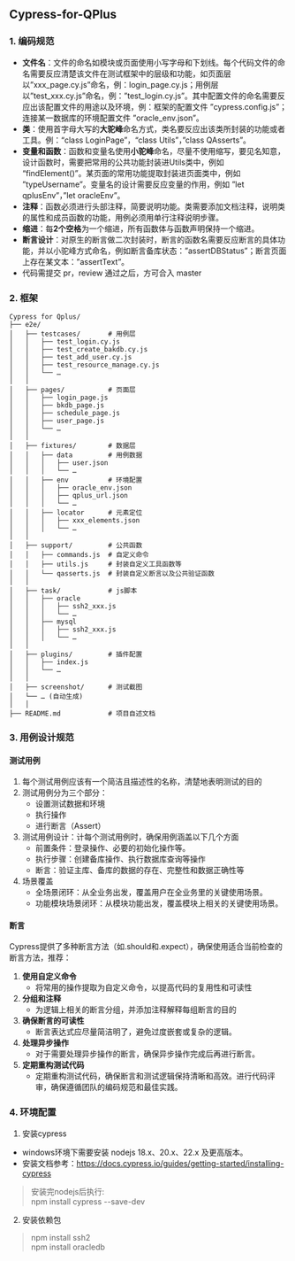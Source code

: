 ## Cypress-for-QPlus
### 1. 编码规范
- **文件名**：文件的命名如模块或页面使用小写字母和下划线。每个代码文件的命名需要反应清楚该文件在测试框架中的层级和功能，如页面层以”xxx_page.cy.js”命名，例：login_page.cy.js；用例层以”test_xxx.cy.js”命名，例：”test_login.cy.js”。其中配置文件的命名需要反应出该配置文件的用途以及环境，例：框架的配置文件 ”cypress.config.js”；连接某一数据库的环境配置文件 ”oracle_env.json”。
- **类**：使用首字母大写的**大驼峰**命名方式，类名要反应出该类所封装的功能或者工具。例：“class LoginPage”，“class Utils”，”class QAsserts”。
- **变量和函数**：函数和变量名使用**小驼峰**命名，尽量不使用缩写，要见名知意，设计函数时，需要把常用的公共功能封装进Utils类中，例如 “findElement()”。某页面的常用功能提取封装进页面类中，例如 ”typeUsername”。变量名的设计需要反应变量的作用，例如 ”let qplusEnv”，”let oracleEnv”。
- **注释**：函数必须进行头部注释，简要说明功能。类需要添加文档注释，说明类的属性和成员函数的功能，用例必须用单行注释说明步骤。
- **缩进**：每**2个空格**为一个缩进，所有函数体与函数声明保持一个缩进。
- **断言设计**：对原生的断言做二次封装时，断言的函数名需要反应断言的具体功能，并以小驼峰方式命名，例如断言备库状态：”assertDBStatus”；断言页面上存在某文本：”assertText”。
- 代码需提交 pr，review 通过之后，⽅可合⼊ master



### 2. 框架
```
Cypress for Qplus/
├── e2e/
│   ├── testcases/       # 用例层
│   │   ├── test_login.cy.js
│   │   ├── test_create_bakdb.cy.js
│   │   ├── test_add_user.cy.js
│   │   ├── test_resource_manage.cy.js
│   │   └── …
│   │
│   ├── pages/           # 页面层
│   │   ├── login_page.js
│   │   ├── bkdb_page.js
│   │   ├── schedule_page.js
│   │   ├── user_page.js
│   │   └── …
│   │
│   ├── fixtures/        # 数据层
│   │   ├── data         # 用例数据
│   │   │   ├── user.json
│   │   │   └── …
│   │   ├── env          # 环境配置
│   │   │   ├── oracle_env.json
│   │   │   ├── qplus_url.json
│   │   │   └── …
│   │   ├── locator      # 元素定位
│   │   │   ├── xxx_elements.json
│   │   │   └── …
│   │
│   ├── support/         # 公共函数
│   │   ├── commands.js  # 自定义命令
│   │   ├── utils.js     # 封装自定义工具函数等
│   │   └── qasserts.js  # 封装自定义断言以及公共验证函数
│   │
│   ├── task/            # js脚本
│   │   ├── oracle
│   │   │   ├── ssh2_xxx.js
│   │   │   └── …
│   │   ├── mysql
│   │   │   ├── ssh2_xxx.js
│   │   │   └── …
│   │
│   ├── plugins/         # 插件配置
│   │   ├── index.js
│   │   └── …
│   │
│   ├── screenshot/      # 测试截图
│   └── … (自动生成)
│   │
├── README.md            # 项目自述文档
```

### 3. 用例设计规范
#### 测试用例
1. 每个测试用例应该有一个简洁且描述性的名称，清楚地表明测试的目的
2. 测试用例分为三个部分：
    - 设置测试数据和环境
    - 执行操作
    - 进行断言（Assert）
3. 测试用例设计：计每个测试用例时，确保用例涵盖以下几个方面
    - 前置条件：登录操作、必要的初始化操作等。
    - 执行步骤：创建备库操作、执行数据库查询等操作
    - 断言：验证主库、备库的数据的存在、完整性和数据正确性等
4. 场景覆盖
    - 全场景闭环：从全业务出发，覆盖用户在全业务里的关键使用场景。 
    - 功能模块场景闭环：从模块功能出发，覆盖模块上相关的关键使用场景。 

#### 断言
Cypress提供了多种断言方法（如.should和.expect），确保使用适合当前检查的断言方法，推荐：
1. **使用自定义命令**
    - 将常用的操作提取为自定义命令，以提高代码的复用性和可读性
2. **分组和注释**
    - 为逻辑上相关的断言分组，并添加注释解释每组断言的目的
3. **确保断言的可读性**
    - 断言表达式应尽量简洁明了，避免过度嵌套或复杂的逻辑。
4. **处理异步操作**
    - 对于需要处理异步操作的断言，确保异步操作完成后再进行断言。
5. **定期重构测试代码**
    - 定期重构测试代码，确保断言和测试逻辑保持清晰和高效。进行代码评审，确保遵循团队的编码规范和最佳实践。

### 4. 环境配置
1. 安装cypress
- windows环境下需要安装 nodejs 18.x、20.x、22.x 及更高版本。
- 安装文档参考：https://docs.cypress.io/guides/getting-started/installing-cypress
> 安装完nodejs后执行: <br>
> npm install cypress --save-dev

2. 安装依赖包
> npm install ssh2 <br>
> npm install oracledb